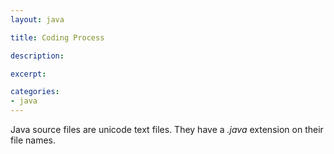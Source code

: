 ```yaml
---
layout: java

title: Coding Process

description: 

excerpt: 

categories:
- java
---
```


Java source files are unicode text files. They have a *.java* extension on their file names.  

